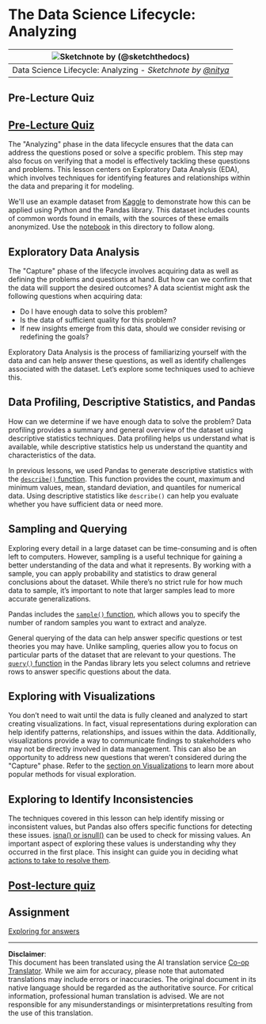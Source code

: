 <!--
CO_OP_TRANSLATOR_METADATA:
{
  "original_hash": "a167aa0bfb1c46ece1b3d21ae939cc0d",
  "translation_date": "2025-09-05T07:40:54+00:00",
  "source_file": "4-Data-Science-Lifecycle/15-analyzing/README.md",
  "language_code": "en"
}
-->
# The Data Science Lifecycle: Analyzing

|![ Sketchnote by [(@sketchthedocs)](https://sketchthedocs.dev) ](../../sketchnotes/15-Analyzing.png)|
|:---:|
| Data Science Lifecycle: Analyzing - _Sketchnote by [@nitya](https://twitter.com/nitya)_ |

## Pre-Lecture Quiz

## [Pre-Lecture Quiz](https://purple-hill-04aebfb03.1.azurestaticapps.net/quiz/28)

The "Analyzing" phase in the data lifecycle ensures that the data can address the questions posed or solve a specific problem. This step may also focus on verifying that a model is effectively tackling these questions and problems. This lesson centers on Exploratory Data Analysis (EDA), which involves techniques for identifying features and relationships within the data and preparing it for modeling.

We'll use an example dataset from [Kaggle](https://www.kaggle.com/balaka18/email-spam-classification-dataset-csv/version/1) to demonstrate how this can be applied using Python and the Pandas library. This dataset includes counts of common words found in emails, with the sources of these emails anonymized. Use the [notebook](../../../../4-Data-Science-Lifecycle/15-analyzing/notebook.ipynb) in this directory to follow along.

## Exploratory Data Analysis

The "Capture" phase of the lifecycle involves acquiring data as well as defining the problems and questions at hand. But how can we confirm that the data will support the desired outcomes? 
A data scientist might ask the following questions when acquiring data:
-   Do I have enough data to solve this problem?
-   Is the data of sufficient quality for this problem?
-   If new insights emerge from this data, should we consider revising or redefining the goals?

Exploratory Data Analysis is the process of familiarizing yourself with the data and can help answer these questions, as well as identify challenges associated with the dataset. Let’s explore some techniques used to achieve this.

## Data Profiling, Descriptive Statistics, and Pandas
How can we determine if we have enough data to solve the problem? Data profiling provides a summary and general overview of the dataset using descriptive statistics techniques. Data profiling helps us understand what is available, while descriptive statistics help us understand the quantity and characteristics of the data.

In previous lessons, we used Pandas to generate descriptive statistics with the [`describe()` function](https://pandas.pydata.org/pandas-docs/stable/reference/api/pandas.DataFrame.describe.html). This function provides the count, maximum and minimum values, mean, standard deviation, and quantiles for numerical data. Using descriptive statistics like `describe()` can help you evaluate whether you have sufficient data or need more.

## Sampling and Querying
Exploring every detail in a large dataset can be time-consuming and is often left to computers. However, sampling is a useful technique for gaining a better understanding of the data and what it represents. By working with a sample, you can apply probability and statistics to draw general conclusions about the dataset. While there’s no strict rule for how much data to sample, it’s important to note that larger samples lead to more accurate generalizations.

Pandas includes the [`sample()` function](https://pandas.pydata.org/pandas-docs/stable/reference/api/pandas.DataFrame.sample.html), which allows you to specify the number of random samples you want to extract and analyze.

General querying of the data can help answer specific questions or test theories you may have. Unlike sampling, queries allow you to focus on particular parts of the dataset that are relevant to your questions. The [`query()` function](https://pandas.pydata.org/pandas-docs/stable/reference/api/pandas.DataFrame.query.html) in the Pandas library lets you select columns and retrieve rows to answer specific questions about the data.

## Exploring with Visualizations
You don’t need to wait until the data is fully cleaned and analyzed to start creating visualizations. In fact, visual representations during exploration can help identify patterns, relationships, and issues within the data. Additionally, visualizations provide a way to communicate findings to stakeholders who may not be directly involved in data management. This can also be an opportunity to address new questions that weren’t considered during the "Capture" phase. Refer to the [section on Visualizations](../../../../../../../../../3-Data-Visualization) to learn more about popular methods for visual exploration.

## Exploring to Identify Inconsistencies
The techniques covered in this lesson can help identify missing or inconsistent values, but Pandas also offers specific functions for detecting these issues. [isna() or isnull()](https://pandas.pydata.org/pandas-docs/stable/reference/api/pandas.isna.html) can be used to check for missing values. An important aspect of exploring these values is understanding why they occurred in the first place. This insight can guide you in deciding what [actions to take to resolve them](../../../../../../../../../2-Working-With-Data/08-data-preparation/notebook.ipynb).

## [Post-lecture quiz](https://ff-quizzes.netlify.app/en/ds/)

## Assignment

[Exploring for answers](assignment.md)

---

**Disclaimer**:  
This document has been translated using the AI translation service [Co-op Translator](https://github.com/Azure/co-op-translator). While we aim for accuracy, please note that automated translations may include errors or inaccuracies. The original document in its native language should be regarded as the authoritative source. For critical information, professional human translation is advised. We are not responsible for any misunderstandings or misinterpretations resulting from the use of this translation.